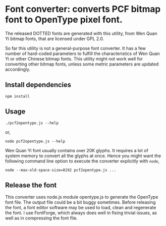 # Font converter: converts PCF bitmap font to OpenType pixel font.

The released DOTTED fonts are generated with this utility, from Wen
Quan Yi bitmap fonts, that are licensed under GPL 2.0.

So far this utility is not a general-purpose font converter. It has a
few number of hard-coded parameters to fulfill the characteristics of
Wen Quan Yi or other Chinese bitmap fonts. This utility might not work
well for converting other bitmap fonts, unless some metric parameters
are updated accordingly.

## Install dependencies

```
npm install
```

## Usage

```
./pcf2opentype.js --help
```

or,

```
node pcf2opentype.js --help
```

Wen Quan Yi font usually contains over 20K glyphs. It requires a lot
of system memory to convert all the glyphs at once. Hence you might
want the following command line option to execute the converter
explicitly with `node`,

```
node --max-old-space-size=8192 pcf2opentype.js ...
```

## Release the font

This converter uses node.js module opentype.js to generate the
OpenType font file. The output file could be a bit buggy
sometimes. Before releasing the font, a font editor software may be
used to load, clean and regenerate the font. I use FontForge, which
always does well in fixing trivial issues, as well as in compressing
the font file.
